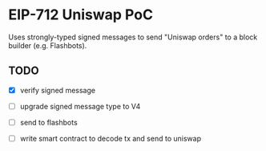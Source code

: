 # EIP-712 Uniswap PoC

Uses strongly-typed signed messages to send "Uniswap orders" to a block builder (e.g. Flashbots).

## TODO

- [x] verify signed message
- [ ] upgrade signed message type to V4
- [ ] send to flashbots
- [ ] write smart contract to decode tx and send to uniswap

